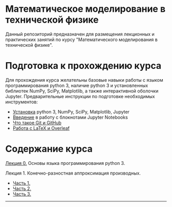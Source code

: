 # Математическое моделирование в технической физике

Данный репозиторий предназначен для размещения лекционных и практических занятий по курсу "Математического моделирования в технической физике".

# Подготовка к прохождению курса
Для прохождения курса желательны базовые навыки работы с языком программирования python 3, наличие python 3 и установленных библиотек NumPy, SciPy, Matplotlib, а также интерактивной оболочки Jupyter. Предварительные инструкции по подготовке необходимых инструментов:
 * [Установка](https://github.com/yakovenko-ivan/Mat_Model_for_Tech_Phys/blob/master/files/prepare/Install.md) python 3, NumPy, SciPy, Matplotlib, Jupyter 
 * [Введение](https://github.com/yakovenko-ivan/Mat_Model_for_Tech_Phys/blob/master/files/prepare/Jupyter_intro.md) в работу с блокнотами Jupyter Notebooks
 * [Что такое Git и GitHub](https://github.com/yakovenko-ivan/Mat_Model_for_Tech_Phys/blob/master/files/prepare/Git_intro.md)
 * [Работа с LaTeX и Overleaf](https://github.com/yakovenko-ivan/Mat_Model_for_Tech_Phys/blob/master/files/prepare/Overleaf.md)
 
 # Содержание курса
 [Лекция 0.](https://nbviewer.jupyter.org/github/yakovenko-ivan/Mat_Model_for_Tech_Phys/blob/3760dd9e3504c3dba18e0e630bcb6b71624afb25/files/Lesson_0/Lesson_0.ipynb?flush_cache=true) Основы языка программирования python 3. 
 
 Лекция 1. Конечно-разностная аппроксимация производных.  
  * [Часть 1.](https://nbviewer.jupyter.org/github/yakovenko-ivan/Mat_Model_for_Tech_Phys/blob/3760dd9e3504c3dba18e0e630bcb6b71624afb25/files/Lesson_1/Lesson_1_1.ipynb?flush_cache=true)
  * [Часть 2.](https://nbviewer.jupyter.org/github/yakovenko-ivan/Mat_Model_for_Tech_Phys/blob/3760dd9e3504c3dba18e0e630bcb6b71624afb25/files/Lesson_1/Lesson_1_2.ipynb?flush_cache=true) 
  * [Часть 3.](https://nbviewer.jupyter.org/github/yakovenko-ivan/Mat_Model_for_Tech_Phys/blob/54c775f132c7f18b4945590def9856f7a6ff4414/files/Lesson_1/Lesson_1_3.ipynb?flush_cache=true)   
  
 ___


